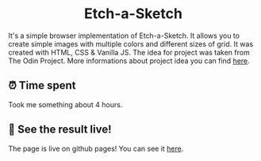 <h1 align="center">Etch-a-Sketch</h1>

It's a simple browser implementation of Etch-a-Sketch. It allows you to create simple images with multiple colors and different sizes of grid. It was created with HTML, CSS & Vanilla JS. The idea for project was taken from The Odin Project. More informations about project idea you can find [here](https://www.theodinproject.com/lessons/foundations-etch-a-sketch).

## ⏰ Time spent

Took me something about 4 hours.

## 🌟 See the result live!

The page is live on github pages! You can see it [here](https://pawelkrol23.github.io/etch-a-sketch/).